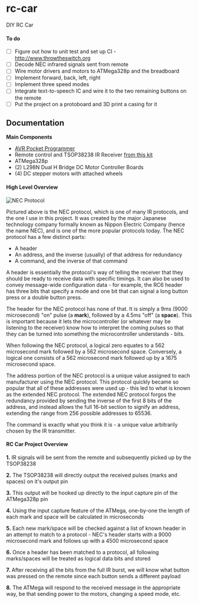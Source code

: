 # rc-car

DIY RC Car

#### To do

- [ ] Figure out how to unit test and set up CI - http://www.throwtheswitch.org
- [ ] Decode NEC infrared signals sent from remote
- [ ] Wire motor drivers and motors to ATMega328p and the breadboard
- [ ] Implement forward, back, left, right
- [ ] Implement three speed modes
- [ ] Integrate text-to-speech IC and wire it to the two remaining buttons on the remote
- [ ] Put the project on a protoboard and 3D print a casing for it

## Documentation

**Main Components**
* [AVR Pocket Programmer](https://www.sparkfun.com/products/9825)
* Remote control and TSOP38238 IR Receiver [from this kit](https://www.sparkfun.com/products/13235)
* ATMega328p
* (2) L298N Dual H Bridge DC Motor Controller Boards
* (4) DC stepper motors with attached wheels

#### High Level Overview

![NEC Protocol](https://github.com/twilco/rc-car/img/NEC_IR_Protocol.png)

Pictured above is the NEC protocol, which is one of many IR protocols, and the one I use in this project.  It was created by the major Japanese technology company formally known as Nippon Electric Company (hence the name NEC), and is one of the more popular protocols today.  The NEC protocol has a few distinct parts:

* A header
* An address, and the inverse (usually) of that address for redundancy
* A command, and the inverse of that command

A header is essentially the protocol's way of telling the receiver that they should be ready to receive data with specific timings.  It can also be used to convey message-wide configuration data - for example, the RC6 header has three bits that specify a mode and one bit that can signal a long button press or a double button press.

The header for the NEC protocol has none of that.  It is simply a 9ms (9000 microsecond) "on" pulse (a **mark**), followed by a 4.5ms "off" (a **space**).  This is important because it lets the microcontroller (or whatever may be listening to the receiver) know how to interpret the coming pulses so that they can be turned into something the microcontroller understands - bits.

When following the NEC protocol, a logical zero equates to a 562 microsecond mark followed by a 562 microsecond space.  Conversely, a logical one consists of a 562 microsecond mark followed up by a 1675 microsecond space.

The address portion of the NEC protocol is a unique value assigned to each manufacturer using the NEC protocol.  This protocol quickly became so popular that all of these addresses were used up - this led to what is known as the extended NEC protocol.  The extended NEC protocol forgos the redundancy provided by sending the inverse of the first 8 bits of the address, and instead allows the full 16-bit section to signify an address, extending the range from 256 possible addresses to 65536.

The command is exactly what you think it is - a unique value arbitrarily chosen by the IR transmitter.

#### RC Car Project Overview

**1.** IR signals will be sent from the remote and subsequently picked up by the TSOP38238

**2.** The TSOP38238 will directly output the received pulses (marks and spaces) on it's output pin

**3.** This output will be hooked up directly to the input capture pin of the ATMega328p pin

**4.** Using the input capture feature of the ATMega, one-by-one the length of each mark and space will be calculated in microseconds

**5.** Each new mark/space will be checked against a list of known header in an attempt to match to a protocol - NEC's header starts with a 9000 microsecond mark and follows up with a 4500 microsecond space

**6.** Once a header has been matched to a protocol, all following marks/spaces will be treated as logical data bits and stored

**7.** After receiving all the bits from the full IR burst, we will know what button was pressed on the remote since each button sends a different payload

**8.** The ATMega will respond to the received message in the appropriate way, be that sending power to the motors, changing a speed mode, etc.